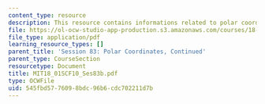 ```yaml
---
content_type: resource
description: This resource contains informations related to polar coordinates.
file: https://ol-ocw-studio-app-production.s3.amazonaws.com/courses/18-01sc-single-variable-calculus-fall-2010/545fbd5776098bdc96b6cdc702211d7b_MIT18_01SCF10_Ses83b.pdf
file_type: application/pdf
learning_resource_types: []
parent_title: 'Session 83: Polar Coordinates, Continued'
parent_type: CourseSection
resourcetype: Document
title: MIT18_01SCF10_Ses83b.pdf
type: OCWFile
uid: 545fbd57-7609-8bdc-96b6-cdc702211d7b
---
```

